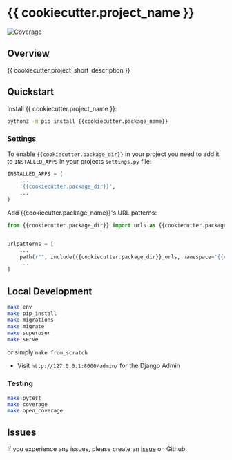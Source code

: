 # {{ cookiecutter.project_name }}

![Coverage](https://img.shields.io/badge/coverage-97%25-brightgreen)

<!-- ![Code Style](https://img.shields.io/badge/code_style-ruff-black) -->

## Overview

{{ cookiecutter.project_short_description }}

## Quickstart

Install {{ cookiecutter.project_name }}:

```bash
python3 -m pip install {{cookiecutter.package_name}}
```

### Settings

To enable `{{cookiecutter.package_dir}}` in your project you need to add it to `INSTALLED_APPS` in your projects `settings.py` file:

```python
INSTALLED_APPS = (
    ...
    '{{cookiecutter.package_dir}}',
    ...
)
```

Add {{cookiecutter.package_name}}'s URL patterns:

```python
from {{cookiecutter.package_dir}} import urls as {{cookiecutter.package_dir}}_urls


urlpatterns = [
    ...
    path(r"", include({{cookiecutter.package_dir}}_urls, namespace='{{cookiecutter.package_name}}')),
    ...
]
```

## Local Development

```bash
make env
make pip_install
make migrations
make migrate
make superuser
make serve
```

or simply `make from_scratch`

- Visit `http://127.0.0.1:8000/admin/` for the Django Admin

### Testing

```bash
make pytest
make coverage
make open_coverage
```

## Issues

If you experience any issues, please create an [issue](https://github.org/{{cookiecutter.github_username}}/{{cookiecutter.package_name}}/issues) on Github.
